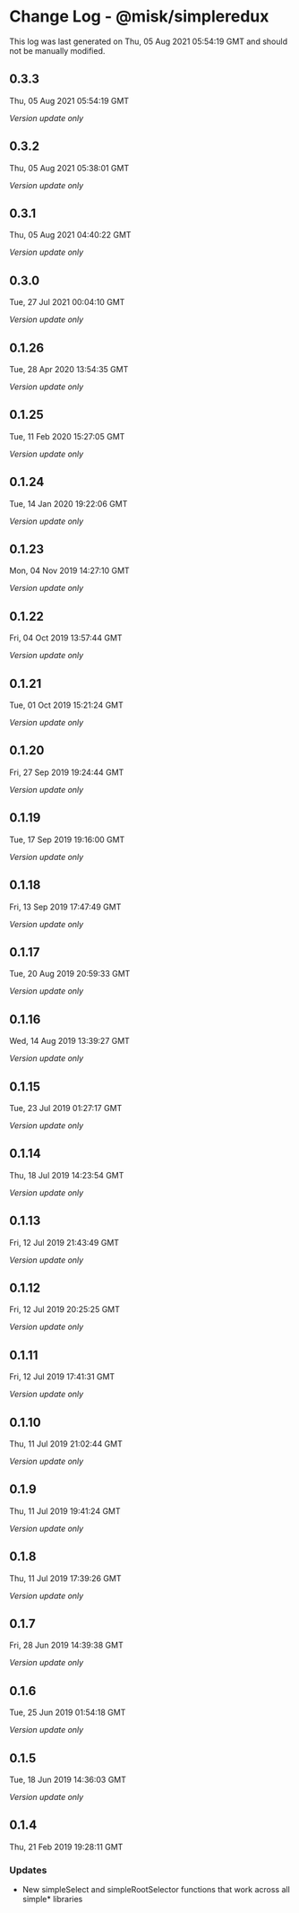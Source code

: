 # Change Log - @misk/simpleredux

This log was last generated on Thu, 05 Aug 2021 05:54:19 GMT and should not be manually modified.

## 0.3.3

Thu, 05 Aug 2021 05:54:19 GMT

_Version update only_

## 0.3.2

Thu, 05 Aug 2021 05:38:01 GMT

_Version update only_

## 0.3.1

Thu, 05 Aug 2021 04:40:22 GMT

_Version update only_

## 0.3.0

Tue, 27 Jul 2021 00:04:10 GMT

_Version update only_

## 0.1.26

Tue, 28 Apr 2020 13:54:35 GMT

_Version update only_

## 0.1.25

Tue, 11 Feb 2020 15:27:05 GMT

_Version update only_

## 0.1.24

Tue, 14 Jan 2020 19:22:06 GMT

_Version update only_

## 0.1.23

Mon, 04 Nov 2019 14:27:10 GMT

_Version update only_

## 0.1.22

Fri, 04 Oct 2019 13:57:44 GMT

_Version update only_

## 0.1.21

Tue, 01 Oct 2019 15:21:24 GMT

_Version update only_

## 0.1.20

Fri, 27 Sep 2019 19:24:44 GMT

_Version update only_

## 0.1.19

Tue, 17 Sep 2019 19:16:00 GMT

_Version update only_

## 0.1.18

Fri, 13 Sep 2019 17:47:49 GMT

_Version update only_

## 0.1.17

Tue, 20 Aug 2019 20:59:33 GMT

_Version update only_

## 0.1.16

Wed, 14 Aug 2019 13:39:27 GMT

_Version update only_

## 0.1.15

Tue, 23 Jul 2019 01:27:17 GMT

_Version update only_

## 0.1.14

Thu, 18 Jul 2019 14:23:54 GMT

_Version update only_

## 0.1.13

Fri, 12 Jul 2019 21:43:49 GMT

_Version update only_

## 0.1.12

Fri, 12 Jul 2019 20:25:25 GMT

_Version update only_

## 0.1.11

Fri, 12 Jul 2019 17:41:31 GMT

_Version update only_

## 0.1.10

Thu, 11 Jul 2019 21:02:44 GMT

_Version update only_

## 0.1.9

Thu, 11 Jul 2019 19:41:24 GMT

_Version update only_

## 0.1.8

Thu, 11 Jul 2019 17:39:26 GMT

_Version update only_

## 0.1.7

Fri, 28 Jun 2019 14:39:38 GMT

_Version update only_

## 0.1.6

Tue, 25 Jun 2019 01:54:18 GMT

_Version update only_

## 0.1.5

Tue, 18 Jun 2019 14:36:03 GMT

_Version update only_

## 0.1.4

Thu, 21 Feb 2019 19:28:11 GMT

### Updates

- New simpleSelect and simpleRootSelector functions that work across all simple\* libraries
